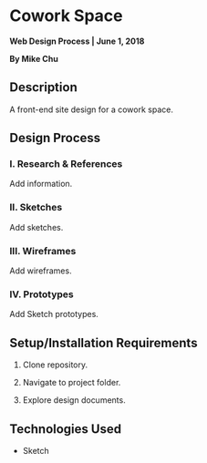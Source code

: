# Cowork Space

**Web Design Process | June 1, 2018**

**By Mike Chu**

## Description

A front-end site design for a cowork space.

## Design Process

### I. Research & References

Add information.

### II. Sketches

Add sketches.

### III. Wireframes

Add wireframes.

### IV. Prototypes

Add Sketch prototypes.

## Setup/Installation Requirements

1. Clone repository.

2. Navigate to project folder.

3. Explore design documents.


## Technologies Used

- Sketch
